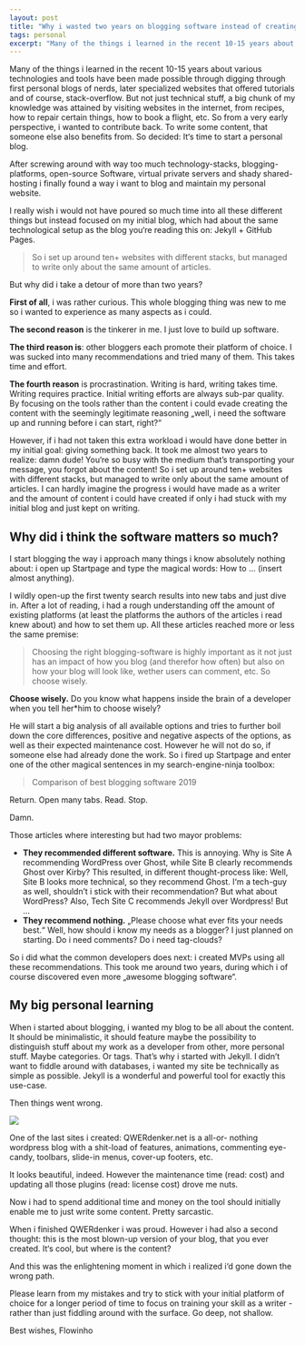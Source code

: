 ```yaml
---
layout: post
title: "Why i wasted two years on blogging software instead of creating content"
tags: personal
excerpt: "Many of the things i learned in the recent 10-15 years about various technologies and tools have been made possible through digging through first personal blogs of nerds, later specialized websites that offered tutorials and of course, stack-overflow. But not just technical stuff, a big chunk of my knowledge was attained by visiting websites in the internet, from recipes, how to repair certain things, how to book a flight, etc. So from a very early perspective, i wanted to contribute back. To write some content, that someone else also benefits from. So decided: It‘s time to start a personal blog."
---
```


Many of the things i learned in the recent 10-15 years about various technologies and tools have been made possible through digging through first personal blogs of nerds, later specialized websites that offered tutorials and of course, stack-overflow. But not just technical stuff, a big chunk of my knowledge was attained by visiting websites in the internet, from recipes, how to repair certain things, how to book a flight, etc. So from a very early perspective, i wanted to contribute back. To write some content, that someone else also benefits from. So decided: It‘s time to start a personal blog.

After screwing around with way too much technology-stacks, blogging-platforms, open-source Software, virtual private servers and shady shared-hosting i finally found a way i want to blog and maintain my personal website. 

I really wish i would not have poured so much time into all these different things but instead focused on my initial blog, which had about the same technological setup as the blog you‘re reading this on: Jekyll + GitHub Pages.

> So i set up around ten+ websites with different stacks, but managed to write only about the same amount of articles.

But why did i take a detour of more than two years? 

**First of all**, i was rather curious. This whole blogging thing was new to me so i wanted to experience as many aspects as i could. 

**The second reason** is the tinkerer in me. I just love to build up software. 

**The third reason is**: other bloggers each promote their platform of choice. I was sucked into many recommendations and tried many of them. This takes time and effort. 

**The fourth reason** is procrastination. Writing is hard, writing takes time. Writing requires practice. Initial writing efforts are always sub-par quality. By focusing on the tools rather than the content i could evade creating the content with the seemingly legitimate reasoning „well, i need the software up and running before i can start, right?“

However, if i had not taken this extra workload i would have done better in my initial goal: giving something back.
It took me almost two years to realize: damn dude! You‘re so busy with the medium that’s transporting your message, you forgot about the content!
So i set up around ten+ websites with different stacks, but managed to write only about the same amount of articles.
I can hardly imagine the progress i would have made as a writer and the amount of content i could have created if only i had stuck with my initial blog and just kept on writing.

## Why did i think the software matters so much?

I start blogging the way i approach many things i know absolutely nothing about: i open up Startpage and type the magical words: How to ... (insert almost anything).

I wildly open-up the first twenty search results into new tabs and just dive in. After a lot of reading, i had a rough understanding off the amount of existing platforms (at least the platforms the authors of the articles i read knew about) and how to set them up. All these articles reached more or less the same premise:

> Choosing the right blogging-software is highly important as it not just has an impact of how you blog (and therefor how often) but also on how your blog will look like, wether users can comment, etc. So choose wisely.

**Choose wisely.** Do you know what happens inside the brain of a developer when you tell her*him to choose wisely?

He will start a big analysis of all available options and tries to further boil down the core differences, positive and negative aspects of the options, as well as their expected maintenance cost. However he will not do so, if someone else had already done the work. So i fired up Startpage and enter one of the other magical sentences in my search-engine-ninja toolbox:

> Comparison of best blogging software 2019

Return. Open many tabs. Read. Stop.

Damn.

Those articles where interesting but had two mayor problems:

- **They recommended different software.** This is annoying. Why is Site A recommending WordPress over Ghost, while Site B clearly recommends Ghost over Kirby? This resulted, in different thought-process like: Well, Site B looks more technical, so they recommend Ghost. I‘m a tech-guy as well, shouldn’t i stick with their recommendation? But what about WordPress? Also, Tech Site C recommends Jekyll over Wordpress! But ...
- **They recommend nothing.** „Please choose what ever fits your needs best.“ Well, how should i know my needs as a blogger? I just planned on starting. Do i need comments? Do i need tag-clouds? 

So i did what the common developers does next: i created MVPs using all these recommendations. This took me around two years, during which i of course discovered even more „awesome blogging software“.
 
## My big personal learning

When i started about blogging, i wanted my blog to be all about the content. It should be minimalistic, it should feature maybe the possibility to distinguish stuff about my work as a developer from other, more personal stuff. Maybe categories. Or tags. That’s why i started with Jekyll. I didn’t want to fiddle around with databases, i wanted my site be technically as simple as possible. Jekyll is a wonderful and powerful tool for exactly this use-case.

Then things went wrong.

![](https://i.imgur.com/i3gSdG2.png)
 
One of the last sites i created: QWERdenker.net is a all-or- nothing wordpress blog with a shit-load of features, animations, commenting eye-candy, toolbars, slide-in menus, cover-up footers, etc.

It looks beautiful, indeed. However the maintenance time (read: cost) and updating all those plugins (read: license cost) drove me nuts.

Now i had to spend additional time and money on the tool should initially enable me to just write some content. Pretty sarcastic.

 When i finished QWERdenker i was proud. However i had also a second thought: this is the most blown-up version of your blog, that you ever created. It‘s cool, but where is the content?
 
 And this was the enlightening moment in which i realized i‘d gone down the wrong path.
 
 Please learn from my mistakes and try to stick with your initial platform of choice for a longer period of time to focus on training your skill as a writer - rather than just fiddling around with the surface. Go deep, not shallow.
 
 Best wishes, Flowinho
